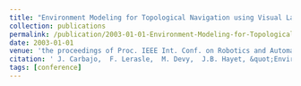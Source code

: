 ```yaml
---
title: "Environment Modeling for Topological Navigation using Visual Landmarks and Range Data"
collection: publications
permalink: /publication/2003-01-01-Environment-Modeling-for-Topological-Navigation-using-Visual-Landmarks-and-Range-Data
date: 2003-01-01
venue: 'the proceedings of Proc. IEEE Int. Conf. on Robotics and Automation (ICRA)'
citation: ' J. Carbajo,  F. Lerasle,  M. Devy,  J.B. Hayet, &quot;Environment Modeling for Topological Navigation using Visual Landmarks and Range Data.&quot; the proceedings of Proc. IEEE Int. Conf. on Robotics and Automation (ICRA), 2003.'
tags: [conference]
---
```

